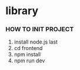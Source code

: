 # library

### HOW TO INIT PROJECT
1. install node.js last
2. cd frontend
3. npm install
4. npm run dev